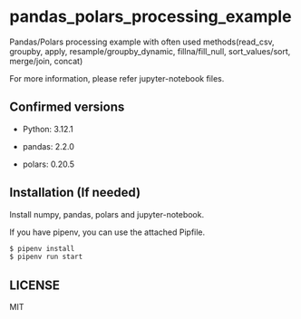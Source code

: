 # pandas_polars_processing_example
Pandas/Polars processing example with often used methods(read_csv, groupby, apply, resample/groupby_dynamic, fillna/fill_null, sort_values/sort, merge/join, concat)

For more information, please refer jupyter-notebook files.

## Confirmed versions
- Python: 3.12.1

- pandas: 2.2.0
- polars: 0.20.5

## Installation (If needed)
Install numpy, pandas, polars and jupyter-notebook.

If you have pipenv, you can use the attached Pipfile.

```bash
$ pipenv install
$ pipenv run start
```

## LICENSE
MIT

